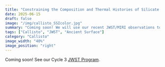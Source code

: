 ```yaml
---
title: "Constraining the Composition and Thermal Histories of Silicate Minerals on Callisto"
date: 2025-06-15
draft: false
image: "/img/callisto_SSIcolor.jpg"
summary: "Coming soon! We will use our recent JWST/MIRI observations to investigate Callisto's ancient surface composition and what it reveals about the formation of the Jovian system."
tags: ["Callisto", "JWST", "Ancient Surface"]
category: "Callisto"
image_width: "40%"
image_position: "right"
---
```


Coming soon! See our Cycle 3 [JWST Program](https://www.stsci.edu/jwst/science-execution/program-information?id=4687).